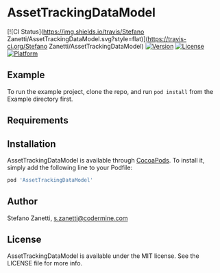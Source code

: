 # AssetTrackingDataModel

[![CI Status](https://img.shields.io/travis/Stefano Zanetti/AssetTrackingDataModel.svg?style=flat)](https://travis-ci.org/Stefano Zanetti/AssetTrackingDataModel)
[![Version](https://img.shields.io/cocoapods/v/AssetTrackingDataModel.svg?style=flat)](https://cocoapods.org/pods/AssetTrackingDataModel)
[![License](https://img.shields.io/cocoapods/l/AssetTrackingDataModel.svg?style=flat)](https://cocoapods.org/pods/AssetTrackingDataModel)
[![Platform](https://img.shields.io/cocoapods/p/AssetTrackingDataModel.svg?style=flat)](https://cocoapods.org/pods/AssetTrackingDataModel)

## Example

To run the example project, clone the repo, and run `pod install` from the Example directory first.

## Requirements

## Installation

AssetTrackingDataModel is available through [CocoaPods](https://cocoapods.org). To install
it, simply add the following line to your Podfile:

```ruby
pod 'AssetTrackingDataModel'
```

## Author

Stefano Zanetti, s.zanetti@codermine.com

## License

AssetTrackingDataModel is available under the MIT license. See the LICENSE file for more info.
